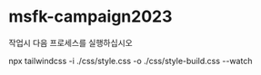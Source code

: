 # msfk-campaign2023

작업시 다음 프로세스를 실행하십시오

npx tailwindcss -i ./css/style.css -o ./css/style-build.css --watch